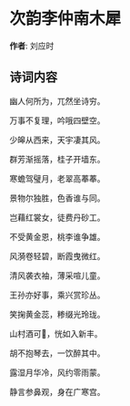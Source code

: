 # 次韵李仲南木犀

**作者**: 刘应时

## 诗词内容

幽人何所为，兀然坐诗穷。

万事不复理，吟哦四壁空。

少皞从西来，天宇凄其风。

群芳渐摇落，桂子开墙东。

寒蟾驾璧月，老翠高菶菶。

景物尔独胜，色香谁与同。

岂藉红裳女，徒费丹砂工。

不受黄金恩，桃李谁争雄。

风漪卷轻碧，断霞曳微红。

清风袭衣袖，薄采喧儿童。

王孙亦好事，乘兴赏珍丛。

笑掬黄金蕊，糁缀光玲珑。

山村酒可𥬠，恍如入新丰。

胡不抱琴去，一饮醉其中。

露湿月华冷，风约零雨蒙。

静言参鼻观，身在广寒宫。

